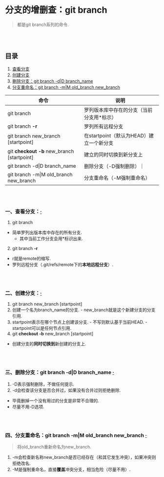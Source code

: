 # 分支的增删查：git branch
> 都是git branch系列的命令.

<br><br>

## 目录
1. [查看分支](#一查看分支)
2. [创建分支](#二创建分支)
3. [删除分支：git branch -d|D branch_name](#三删除分支git-branch--dd-branch_name--)
4. [分支重命名：git branch -m|M old_branch new_branch](#四分支重命名git-branch--mm-old_branch-new_branch--)

| 命令 | 说明 |
| --- | --- |
| git branch | 罗列版本库中存在的分支（当前分支用*标示） |
| git branch **-r** | 罗列所有远程分支 |
| git branch new_branch [startpoint] | 在startpoint（默认为HEAD）建立一个新分支 |
| git **checkout -b** new_branch [startpoint] | 建立的同时切换到新分支上 |
| git branch -d\|D branch_name | 删除分支（-D强制删除）｜
| git branch -m\|M old_branch new_branch | 分支重命名（-M强制重命名）|

<br><br>

### 一、查看分支：[·](#目录)

1. git branch
  - 简单罗列出版本库中存在的所有分支.
    - 其中当前工作分支会用\*标识出来.
2. git branch **-r**
  - r就是remote的缩写.
  - 罗列远程分支（.git/refs/remote下的**本地远程分支**）.

<br><br>

### 二、创建分支：[·](#目录)

1. git branch new_branch [startpoint]
  1. 创建一个名为branch_name的分支.
    - new_branch就是这个新建分支的分支引用.
  2. startpoint表示在哪个节点上创建该分支.
    - 不写则默认基于当前HEAD.
    - startpoint可以是任何节点引用.
2. git **checkout -b** new_branch [startpoint]
  - 创建分支的**同时切换到**新创建的分支上.

<br><br>

### 三、删除分支：git branch -d|D branch_name  [·](#目录)

1. -D表示强制删除，不做任何提示.
2. -d会检查该分支是否合并过，如果没有合并过则拒绝删除.
  - 毕竟删掉一个没有用过的分支是非常不合理的.
  - 尽量不用-D选项.

<br><br>

### 四、分支重命名：git branch -m|M old_branch new_branch  [·](#目录)
> 将old_branch重新命名为new_branch.

1. -m会检查新名称new_branch是否已经存在（和其它发生冲突），如果冲突则拒绝改名.
2. -M是强制重命名，直接**覆盖**冲突分支，相当危险（尽量不用）.
